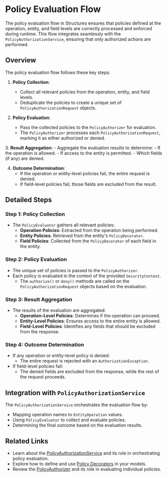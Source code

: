 # Policy Evaluation Flow

The policy evaluation flow in Structures ensures that policies defined at the operation, entity, and field levels are correctly processed and enforced during runtime. This flow integrates seamlessly with the `PolicyAuthorizationService`, ensuring that only authorized actions are performed.

## Overview

The policy evaluation flow follows these key steps:

1. **Policy Collection**:
    - Collect all relevant policies from the operation, entity, and field levels.
    - Deduplicate the policies to create a unique set of `PolicyAuthorizationRequest` objects.

2. **Policy Evaluation**:
    - Pass the collected policies to the `PolicyAuthorizer` for evaluation.
    - The `PolicyAuthorizer` processes each `PolicyAuthorizationRequest`, marking it as either authorized or denied.

[//]: # (TODO: Make sure this section is correct for the behavior we actually want long term)
3. **Result Aggregation**:
    - Aggregate the evaluation results to determine:
        - If the operation is allowed.
        - If access to the entity is permitted.
        - Which fields (if any) are denied. 

4. **Outcome Determination**:
    - If the operation or entity-level policies fail, the entire request is denied.
    - If field-level policies fail, those fields are excluded from the result.

## Detailed Steps

### Step 1: Policy Collection
- The `PolicyEvaluator` gathers all relevant policies:
    - **Operation Policies**: Extracted from the operation being performed.
    - **Entity Policies**: Retrieved from the entity's `PolicyDecorator`.
    - **Field Policies**: Collected from the `PolicyDecorator` of each field in the entity.

### Step 2: Policy Evaluation
- The unique set of policies is passed to the `PolicyAuthorizer`.
- Each policy is evaluated in the context of the provided `SecurityContext`.
    - The `authorize()` or `deny()` methods are called on the `PolicyAuthorizationRequest` objects based on the evaluation.

### Step 3: Result Aggregation
- The results of the evaluation are aggregated:
    - **Operation-Level Policies**: Determines if the operation can proceed.
    - **Entity-Level Policies**: Ensures access to the entire entity is allowed.
    - **Field-Level Policies**: Identifies any fields that should be excluded from the response.

### Step 4: Outcome Determination
- If any operation or entity-level policy is denied:
    - The entire request is rejected with an `AuthorizationException`.
- If field-level policies fail:
    - The denied fields are excluded from the response, while the rest of the request proceeds.

## Integration with `PolicyAuthorizationService`

The `PolicyAuthorizationService` orchestrates the evaluation flow by:
- Mapping operation names to `EntityOperation` values.
- Using `PolicyEvaluator` to collect and evaluate policies.
- Determining the final outcome based on the evaluation results.

## Related Links

- Learn about the [PolicyAuthorizationService](../../reference/graphos/policy-authorization-service) and its role in orchestrating policy evaluation.
- Explore how to define and use [Policy Decorators](./policy-decorators) in your models.
- Review the [PolicyAuthorizer](../../reference/graphos/policy-authorizer) and its role in evaluating individual policies.
